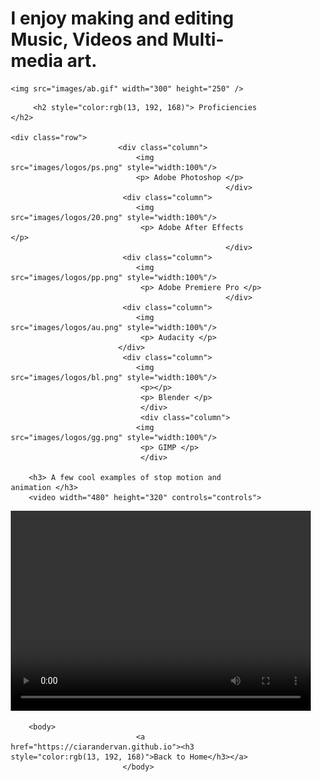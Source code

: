 <html>	
	<h1> I enjoy making and editing Music, Videos and Multi-media art.</h1> 
	
	<img src="images/ab.gif" width="300" height="250" />
	
<style>
* {
  box-sizing: border-box;
}

.column {
  float: left;
  width: 33.33%;
  padding: 5px;
}

/* Clearfix (clear floats) */
.row::after {
  content: "";
  clear: both;
  display: table;
}
	</style>
 
		 <h2 style="color:rgb(13, 192, 168)"> Proficiencies </h2>
	
	<div class="row">
							<div class="column">
								<img src="images/logos/ps.png" style="width:100%"/>
								<p> Adobe Photoshop </p>
	                                                </div>
							 <div class="column">
								<img src="images/logos/20.png" style="width:100%"/>
								 <p> Adobe After Effects </p>
	                                                </div>
							 <div class="column">
								<img src="images/logos/pp.png" style="width:100%"/>
								 <p> Adobe Premiere Pro </p>
	                                                </div>
							 <div class="column">
								<img src="images/logos/au.png" style="width:100%"/>
								 <p> Audacity </p>
							</div>
							 <div class="column">
								<img src="images/logos/bl.png" style="width:100%"/>
								 <p></p>
								 <p> Blender </p> 
						         </div>
								 <div class="column">
								<img src="images/logos/gg.png" style="width:100%"/>
								 <p> GIMP </p>
								 </div>
		
		<h3> A few cool examples of stop motion and animation </h3>
		<video width="480" height="320" controls="controls">
<source src="images/aa.mp4" type="video/mp4">
</video>
		<video width="480" height="320" controls="controls">
<source src="images/ac.mp4" type="video/mp4">
</video>
		
		<body>
								<a href="https://ciarandervan.github.io"><h3 style="color:rgb(13, 192, 168)">Back to Home</h3></a>
							 </body>

